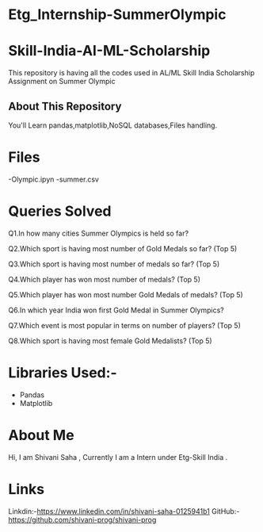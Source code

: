 # Etg_Internship-SummerOlympic
# Skill-India-AI-ML-Scholarship
This repository is having all the codes used in AL/ML Skill India Scholarship Assignment on Summer Olympic
## About This Repository
You'll Learn pandas,matplotlib,NoSQL databases,Files handling.
# Files
-Olympic.ipyn
-summer.csv
# Queries Solved
Q1.In how many cities Summer Olympics is held so far?

Q2.Which sport is having most number of Gold Medals so far? (Top 5)

Q3.Which sport is having most number of medals so far? (Top 5)

Q4.Which player has won most number of medals? (Top 5)

Q5.Which player has won most number Gold Medals of medals? (Top 5)

Q6.In which year India won first Gold Medal in Summer Olympics?

Q7.Which event is most popular in terms on number of players? (Top 5)

Q8.Which sport is having most female Gold Medalists? (Top 5)
# Libraries Used:-
- Pandas
- Matplotlib
# About Me
Hi, I am Shivani Saha , Currently I am a Intern under Etg-Skill India .
# Links
Linkdin:-https://www.linkedin.com/in/shivani-saha-0125941b1
GitHub:-https://github.com/shivani-prog/shivani-prog


